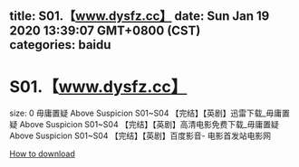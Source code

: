 
title: S01.【www.dysfz.cc】
date: Sun Jan 19 2020 13:39:07 GMT+0800 (CST)    
categories: baidu
---

# S01.【www.dysfz.cc】
size: 0
 毋庸置疑 Above Suspicion S01~S04 【完结】【英剧】迅雷下载_毋庸置疑 Above Suspicion S01~S04 【完结】【英剧】高清电影免费下载_毋庸置疑 Above Suspicion S01~S04 【完结】【英剧】百度影音- 电影首发站电影网
 

[How to download](https://bpcam.bemobtrk.com/go/2ceec3aa-1ca2-46d6-b9ff-aaa5c184517c?jno=1786)